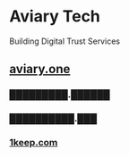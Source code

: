 # Aviary Tech

Building Digital Trust Services

## [aviary.one](https://aviary.one)

### █████████.██████

### ██████████.███

### [1keep.com](https://1keep.com)
